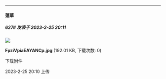 
*****

####  蓮華  
##### 627#       发表于 2023-2-25 20:11

<img src="https://img.saraba1st.com/forum/202302/25/201051y41p178jpxz1f11w.jpg" referrerpolicy="no-referrer">

<strong>FpziVpiaEAYANCp.jpg</strong> (192.01 KB, 下载次数: 0)

下载附件

2023-2-25 20:10 上传

